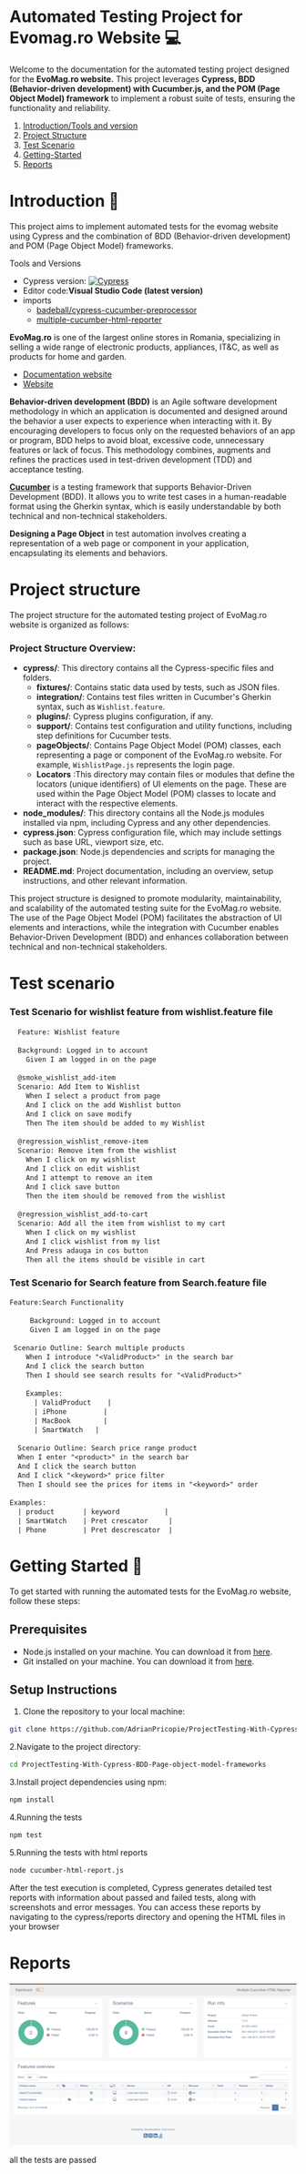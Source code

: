 # Automated Testing Project for Evomag.ro Website :computer:
Welcome to the documentation for the automated testing project designed for the **EvoMag.ro website.** This project leverages **Cypress, BDD (Behavior-driven development) with Cucumber.js, and the POM (Page Object Model) framework** to implement a robust suite of tests, ensuring the functionality and reliability.

1. [Introduction/Tools and version](#introduction-notebook)
2. [Project Structure](#project-structure)
3. [Test Scenario](#test-scenarios-for-login-functionality)
4. [Getting-Started](#getting-started--pushpin)
7. [Reports](#reports)

# Introduction :notebook:
 
This project aims to implement automated tests for the evomag website using Cypress and the combination of BDD (Behavior-driven development) and POM (Page Object Model) frameworks. 


Tools and Versions
- Cypress version: [![Cypress](https://img.shields.io/npm/v/cypress?color=33ff99&label=cypress&logo=cypress&logoColor=33ff99&style=for-the-badge)](https://www.cypress.io)
- Editor code:**Visual Studio Code (latest version)**
- imports 
     - [badeball/cypress-cucumber-preprocessor](https://github.com/badeball/cypress-cucumber-preprocessor)
     - [multiple-cucumber-html-reporter](https://www.npmjs.com/package/multiple-cucumber-html-reporter)
   


**EvoMag.ro** is one of the largest online stores in Romania, specializing in selling a wide range of electronic products, appliances, IT&C, as well as products for home and garden.

- [Documentation website](https://www.evomag.ro/pagini/termeni-de-utilizare/)
- [Website](https://www.evomag.ro/?nocampaignredirect&_gl=1*q66mha*_up*MQ..&gclid=Cj0KCQjw2a6wBhCVARIsABPeH1s7t4pasZD7s4ZHWI6q9T65gCznvGFuRPnPQYF60YVY_Pg3_9oGHaAaAswEEALw_wcB)


**Behavior-driven development (BDD)** is an Agile software development methodology in which an application is documented and designed around the behavior a user expects to experience when interacting with it. By encouraging developers to focus only on the requested behaviors of an app or program, BDD helps to avoid bloat, excessive code, unnecessary features or lack of focus. This methodology combines, augments and refines the practices used in test-driven development (TDD) and acceptance testing.

[**Cucumber**](https://cucumber.io/) is a testing framework that supports Behavior-Driven Development (BDD). It allows you to write test cases in a human-readable format using the Gherkin syntax, which is easily understandable by both technical and non-technical stakeholders.

**Designing a Page Object** in test automation involves creating a representation of a web page or component in your application, encapsulating its elements and behaviors.

# Project structure 

The project structure for the automated testing project of EvoMag.ro website is organized as follows:



### Project Structure Overview:

- **cypress/**: This directory contains all the Cypress-specific files and folders.
  - **fixtures/**: Contains static data used by tests, such as JSON files.
  - **integration/**: Contains test files written in Cucumber's Gherkin syntax, such as `Wishlist.feature`.
  - **plugins/**: Cypress plugins configuration, if any.
  - **support/**: Contains test configuration and utility functions, including step definitions for Cucumber tests.
  - **pageObjects/**: Contains Page Object Model (POM) classes, each representing a page or component of the EvoMag.ro website. For example, `WishlistPage.js` represents the login page.
  - **Locators** :This directory may contain files or modules that define the locators (unique identifiers) of UI elements on the page. These are used within the Page Object Model (POM) classes 
    to locate and interact with the respective elements.
- **node_modules/**: This directory contains all the Node.js modules installed via npm, including Cypress and any other dependencies.
- **cypress.json**: Cypress configuration file, which may include settings such as base URL, viewport size, etc.
- **package.json**: Node.js dependencies and scripts for managing the project.
- **README.md**: Project documentation, including an overview, setup instructions, and other relevant information.

This project structure is designed to promote modularity, maintainability, and scalability of the automated testing suite for the EvoMag.ro website. The use of the Page Object Model (POM) facilitates the abstraction of UI elements and interactions, while the integration with Cucumber enables Behavior-Driven Development (BDD) and enhances collaboration between technical and non-technical stakeholders.

# Test scenario

### Test Scenario for wishlist feature from  wishlist.feature file 

```gherkin
  Feature: Wishlist feature

  Background: Logged in to account 
    Given I am logged in on the page 

  @smoke_wishlist_add-item
  Scenario: Add Item to Wishlist
    When I select a product from page 
    And I click on the add Wishlist button
    And I click on save modify 
    Then The item should be added to my Wishlist
 
  @regression_wishlist_remove-item
  Scenario: Remove item from the wishlist
    When I click on my wishlist
    And I click on edit wishlist
    And I attempt to remove an item
    And I click save button
    Then the item should be removed from the wishlist
  
  @regression_wishlist_add-to-cart
  Scenario: Add all the item from wishlist to my cart
    When I click on my wishlist
    And I click wishlist from my list
    And Press adauga in cos button
    Then all the items should be visible in cart
```

### Test Scenario for Search feature from  Search.feature file 

```gherkin
Feature:Search Functionality

     Background: Logged in to account 
     Given I am logged in on the page 

 Scenario Outline: Search multiple products
    When I introduce "<ValidProduct>" in the search bar
    And I click the search button
    Then I should see search results for "<ValidProduct>"

    Examples:
      | ValidProduct    |
      | iPhone         |
      | MacBook        |
      | SmartWatch   |

  Scenario Outline: Search price range product
  When I enter "<product>" in the search bar
  And I click the search button
  And I click "<keyword>" price filter
  Then I should see the prices for items in "<keyword>" order

Examples:
  | product       | keyword           |
  | SmartWatch    | Pret crescator     |
  | Phone         | Pret descrescator  |
```
# Getting Started :pushpin:

To get started with running the automated tests for the EvoMag.ro website, follow these steps:

## Prerequisites
- Node.js installed on your machine. You can download it from [here](https://nodejs.org/).
- Git installed on your machine. You can download it from [here](https://git-scm.com/).

## Setup Instructions
1. Clone the repository to your local machine:

```bash
git clone https://github.com/AdrianPricopie/ProjectTesting-With-Cypress-BDD-Page-object-model-frameworks.git
```
2.Navigate to the project directory:
```bash
cd ProjectTesting-With-Cypress-BDD-Page-object-model-frameworks
```
3.Install project dependencies using npm:
```bash
npm install
```
4.Running the tests
```bash
npm test
```
5.Running the tests with html reports
```bash
node cucumber-html-report.js
```
After the test execution is completed, Cypress generates detailed test reports with information about passed and failed tests, along with screenshots and error messages.
You can access these reports by navigating to the cypress/reports directory and opening the HTML files in your browser

# Reports

![Reports](https://github.com/AdrianPricopie/ProjectTesting-With-Cypress-BDD-Page-object-model-frameworks/blob/main/Screenshot%202024-04-02%20at%2023.49.54.png)

all the tests are passed 



